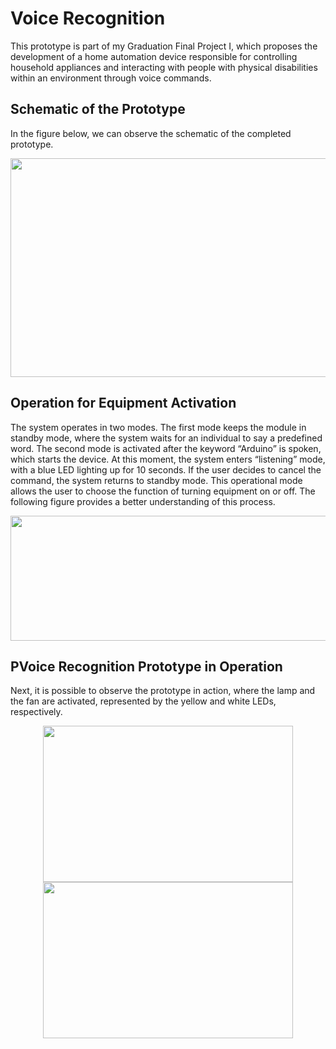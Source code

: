 # Voice Recognition

This prototype is part of my Graduation Final Project I, which proposes the development of a home automation device responsible for controlling household appliances and interacting with people with physical disabilities within an environment through voice commands.

## Schematic of the Prototype

In the figure below, we can observe the schematic of the completed prototype.

<p align="center">
<img src="https://user-images.githubusercontent.com/104764600/192167224-593d079e-52f8-46c5-a864-a57df2a56924.JPG" width="550" height="350">
</p>

## Operation for Equipment Activation

The system operates in two modes. The first mode keeps the module in standby mode, where the system waits for an individual to say a predefined word. The second mode is activated after the keyword “Arduino” is spoken, which starts the device. At this moment, the system enters “listening” mode, with a blue LED lighting up for 10 seconds. If the user decides to cancel the command, the system returns to standby mode. This operational mode allows the user to choose the function of turning equipment on or off. The following figure provides a better understanding of this process.

<p align="center">
<img src="https://user-images.githubusercontent.com/104764600/192166906-7e927cc8-2565-454e-8ea9-de7d8b0bec5f.png" width="600" height="200">
</p>

## PVoice Recognition Prototype in Operation

Next, it is possible to observe the prototype in action, where the lamp and the fan are activated, represented by the yellow and white LEDs, respectively.

<p align="center"><img src = "https://user-images.githubusercontent.com/104764600/192167120-bc335077-3857-4d31-9b72-95982f9cf9a0.png" width="400" height="250" /> <img src = "https://user-images.githubusercontent.com/104764600/192167246-9f403898-8f04-4c8c-a84c-648205fa2f0c.jpg" width="400" height="250" /></p>
